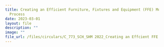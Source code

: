 ```yaml
---
title: Creating an Efficient Furniture, Fixtures and Equipment (FFE) Monitoring
  Process
date: 2023-03-01
layout: file
description: ""
image: ""
file_url: /files/circulars/C_773_SCH_SHM 2022_Creating an Effcient FFE Monitoring Process.pdf
---
```

